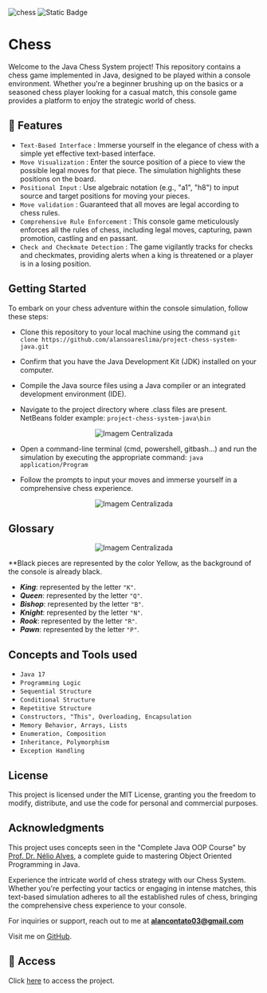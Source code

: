 ![chess](https://github.com/alansoareslima/project-chess-system-java/assets/87402658/21aff974-383f-4781-9e4d-65dbfbf49305)
![Static Badge](https://img.shields.io/badge/JDK-17.0.8-red)

# Chess
Welcome to the Java Chess System project! This repository contains a chess game implemented in Java, designed to be played within a console environment. Whether you're a beginner brushing up on the basics or a seasoned chess player looking for a casual match, this console game provides a platform to enjoy the strategic world of chess.

<!-- ![image](https://github.com/alansoareslima/project-chess-system-java/assets/87402658/6b91e9d8-ecb1-4fcd-a30b-ed15157eeebb) -->

## 🔨 Features

- `Text-Based Interface` : Immerse yourself in the elegance of chess with a simple yet effective text-based interface.
- `Move Visualization` : Enter the source position of a piece to view the possible legal moves for that piece. The simulation highlights these positions on the board.
- `Positional Input` : Use algebraic notation (e.g., "a1", "h8") to input source and target positions for moving your pieces.
- `Move validation` : Guaranteed that all moves are legal according to chess rules.
- `Comprehensive Rule Enforcement` : This console game meticulously enforces  all the rules of chess, including legal moves, capturing, pawn promotion, castling and en passant.
- `Check and Checkmate Detection` : The game vigilantly tracks for checks and checkmates, providing alerts when a king is threatened or a player is in a losing position.

## Getting Started

To embark on your chess adventure within the console simulation, follow these steps:

- Clone this repository to your local machine using the command `git clone https://github.com/alansoareslima/project-chess-system-java.git`

- Confirm that you have the Java Development Kit (JDK) installed on your computer.

- Compile the Java source files using a Java compiler or an integrated development environment (IDE).

- Navigate to the project directory where .class files are present. NetBeans folder example: `project-chess-system-java\bin`

<div align="center">
  <img style="max-width: 100%; max-height: 100%;" src="https://github.com/alansoareslima/project-chess-system-java/assets/87402658/142812ea-2ec0-4418-b593-41e798ef1cf9" alt="Imagem Centralizada">
</div>

- Open a command-line terminal (cmd, powershell, gitbash...) and run the simulation by executing the appropriate command: `java application/Program`

- Follow the prompts to input your moves and immerse yourself in a comprehensive chess experience.

<div align="center">
  <img style="max-width: 100%; max-height: 100%;" src="https://github.com/alansoareslima/project-chess-system-java/assets/87402658/1b80543f-05f1-45fc-a590-f0e7dbdd1db0" alt="Imagem Centralizada">
</div>

## Glossary

<div align="center">
  <img style="max-width: 100%; max-height: 100%;" src="https://github.com/alansoareslima/project-chess-system-java/assets/87402658/be1c4353-184c-4527-9b4a-97966e474d97" alt="Imagem Centralizada">
</div>

**Black pieces are represented by the color Yellow, as the background of the console is already black.

- **_King_**: represented by the letter `"K"`.
- **_Queen_**: represented by the letter `"Q"`.
- **_Bishop_**: represented by the letter `"B"`.
- **_Knight_**: represented by the letter `"N"`.
- **_Rook_**: represented by the letter `"R"`.
- **_Pawn_**: represented by the letter `"P"`.

## Concepts and Tools used

- ``Java 17``
- ``Programming Logic``
- ``Sequential Structure``
- ``Conditional Structure``
- ``Repetitive Structure``
- ``Constructors, "This", Overloading, Encapsulation``
- ``Memory Behavior, Arrays, Lists``
- ``Enumeration, Composition``
- ``Inheritance, Polymorphism``
- ``Exception Handling``

## License
This project is licensed under the MIT License, granting you the freedom to modify, distribute, and use the code for personal and commercial purposes.

## Acknowledgments
This project uses concepts seen in the "Complete Java OOP Course" by <a href="https://github.com/acenelio">Prof. Dr. Nélio Alves</a>, a complete guide to mastering Object Oriented Programming in Java.

Experience the intricate world of chess strategy with our Chess System. Whether you're perfecting your tactics or engaging in intense matches, this text-based simulation adheres to all the established rules of chess, bringing the comprehensive chess experience to your console.

For inquiries or support, reach out to me at **alancontato03@gmail.com**

Visit me on <a href="https://github.com/alansoareslima">GitHub</a>.

## 📁 Access
Click [here](https://github.com/alansoareslima/project-chess-system-java/) to access the project.
